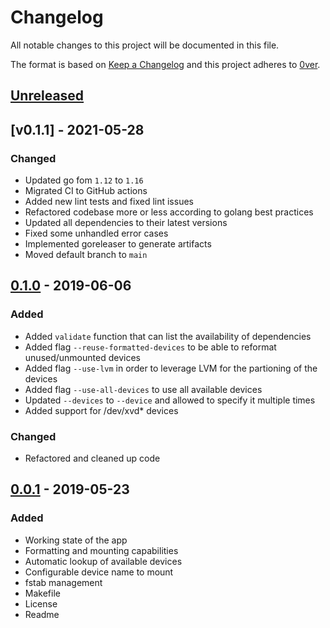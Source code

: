 # Changelog

All notable changes to this project will be documented in this file.

The format is based on [Keep a Changelog](http://keepachangelog.com/en/1.0.0/)
and this project adheres to [0ver](https://0ver.org).

## [Unreleased]

## [v0.1.1] - 2021-05-28

### Changed

- Updated go fom `1.12` to `1.16`
- Migrated CI to GitHub actions
- Added new lint tests and fixed lint issues
- Refactored codebase more or less according to golang best practices
- Updated all dependencies to their latest versions
- Fixed some unhandled error cases
- Implemented goreleaser to generate artifacts
- Moved default branch to `main`

## [0.1.0] - 2019-06-06

### Added

- Added `validate` function that can list the availability of dependencies
- Added flag `--reuse-formatted-devices` to be able to reformat unused/unmounted devices
- Added flag `--use-lvm` in order to leverage LVM for the partioning of the devices
- Added flag `--use-all-devices` to use all available devices
- Updated `--devices` to `--device` and allowed to specify it multiple times
- Added support for /dev/xvd* devices

### Changed

- Refactored and cleaned up code

## [0.0.1] - 2019-05-23

### Added

- Working state of the app
- Formatting and mounting capabilities
- Automatic lookup of available devices
- Configurable device name to mount
- fstab management
- Makefile
- License
- Readme

[Unreleased]: https://github.com/mvisonneau/automount/compare/0.1.0...HEAD
[0.1.0]: https://github.com/mvisonneau/automount/tree/0.1.0
[0.0.1]: https://github.com/mvisonneau/automount/tree/0.0.1
